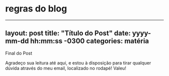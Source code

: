 # regras do blog

---
layout: post
title: "Título do Post"
date: yyyy-mm-dd hh:mm:ss -0300
categories: matéria
---

Final do Post

Agradeço sua leitura até aqui, e estou à disposição para tirar qualquer dúvida através do meu email, localizado no rodapé!
Valeu!